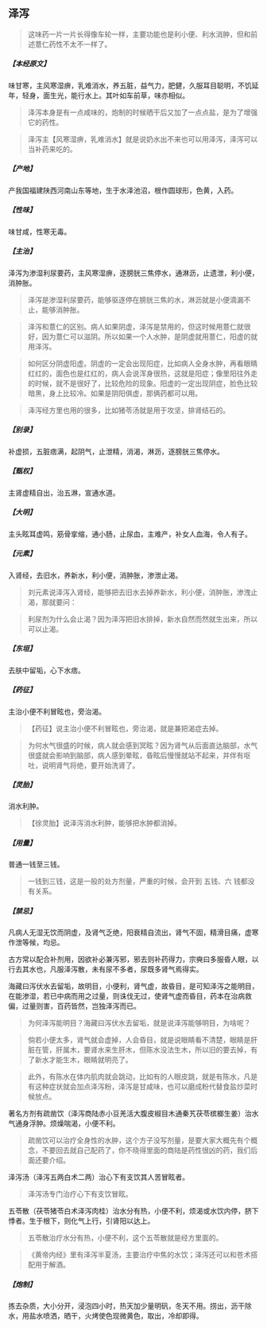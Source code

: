 ## 泽泻

> 这味药一片一片长得像车轮一样，主要功能也是利小便、利水消肿，但和前述薏仁药性不太不一样了。

##### 【本经原文】
味甘寒，主风寒湿痹，乳难消水，养五脏，益气力，肥健，久服耳目聪明，不饥延年，轻身，面生光，能行水上。其叶如车前草，味亦相似。

> 泽泻本身是有一点咸味的，炮制的时候晒干后又加了一点点盐，是为了增强它的药性。

> 泽泻主【风寒湿痹，乳难消水】就是说奶水出不来也可以用泽泻，泽泻可以当补药来吃的。

##### 【产地】
产我国福建陕西河南山东等地，生于水泽池沼，根作圆球形，色黄，入药。
##### 【性味】
味甘咸，性寒无毒。
##### 【主治】
泽泻为渗湿利尿要药，主风寒湿痹，逐膀胱三焦停水，通淋沥，止遗泄，利小便，消肿胀。

> 泽泻是渗湿利尿要药，能够驱逐停在膀胱三焦的水，淋沥就是小便滴漏不止，能够消肿胀。

> 泽泻和薏仁的区别。病人如果阴虚，泽泻是禁用的，但这时候用薏仁就很好，因为薏仁可以滋阴。所以如果一个人水肿，是阴虚就用薏仁，阳虚的就用泽泻。

> 如何区分阴虚阳虚。阴虚的一定会出现阳症，比如病人全身水肿，再看眼睛红红的，面色也是红红的，病人会说浑身很热，这就是阳症；像里阳往外走的时候，就不是很好了，比较危险的现象。阳虚的一定出现阴症，脸色比较暗黑，身上比较冷。如果是阴阳俱虚，那俩药都可以用。

> 泽泻经方里也用的很多，比如猪苓汤就是用于攻坚，排肾结石的。

##### 【别录】
补虚损，五脏痞满，起阴气，止泄精，消渴，淋沥，逐膀胱三焦停水。
##### 【甄权】
主肾虚精自出，治五淋，宣通水道。
##### 【大明】
主头眩耳虚鸣，筋骨挛缩，通小肠，止尿血，主难产，补女人血海，令人有子。
##### 【元素】
入肾经，去旧水，养新水，利小便，消肿胀，渗泄止渴。

> 刘元素说泽泻入肾经，能够把去旧水去掉养新水，利小便，消肿胀，渗洩止渴，那就要问：

> 利尿剂为什么会止渴？因为泽泻把旧水排掉，新水自然而然就生出来，所以可以止渴。

##### 【东垣】
去肤中留垢，心下水痞。
##### 【药征】
主治小便不利冒眩也，旁治渴。

> 【药征】说主治小便不利冒眩也，旁治渴，就是兼把渴症去掉。

> 为何水气很盛的时候，病人就会感到冥眩？因为肾气从后面直达脑部，水气很盛就会影响到脑部，病人感到晕眩，昏眩后慢慢就站不起来，并伴有呕吐，说明肾气将绝，要开始洗肾了。

##### 【灵胎】
消水利肿。

> 【徐灵胎】说泽泻消水利肿，能够把水肿都消掉。

##### 【用量】
普通一钱至三钱。

> 一钱到三钱，这是一般的处方剂量，严重的时候，会开到 五钱、六 钱都没有关系。

##### 【禁忌】
凡病人无湿无饮而阴虚，及肾气乏绝，阳衰精自流出，肾气不固，精滑目痛，虚寒作泄等候，均忌。

古方常以配合补剂用，因欲补必兼泻邪，邪去则补药得力，宗奭曰多服昏人眼，以行去其水也，凡服泽泻散，未有尿不多者，尿既多肾气焉得实。

海藏曰泻伏水去留垢，故明目，小便利，肾气虚，故昏目，是可知泽泻之能明目，在能渗湿，若已中病而用之过量，则诛伐无过，使肾气虚而昏目，药本在治病救偏，过量则害，百药皆然，岂独泽泻而已。

> 为何泽泻能明目？海藏曰泻伏水去留垢，就是说泽泻能够明目，为啥呢？

> 倘若小便太多，肾气就会虚掉，人会昏目，就是说眼睛看不清楚，眼睛是肝脏在管，肝属木，要肾水来生肝木，但陈水没法生木，所以旧的要去掉，有了新水才能生木，眼睛就明亮了。

> 此外，有陈水在体内肌肉就会跳动，比如有的人眼皮跳，就是有陈水，凡是有这种症状就会加点泽泻粉，泽泻是甘咸味，也可以磨成粉代替食盐炒菜时候放点。

著名方剂有疏凿饮（泽泻商陆赤小豆羌活大腹皮椒目木通秦艽茯苓槟榔生姜）治水气通身浮肿。烦燥喘渴，小便不利。

> 疏凿饮可以治疗全身性的水肿，这个方子没写剂量，是要大家大概先有个概念，不要回去就自己配药了，你不晓得里面的商陆是药性很凶的药，我们后面还要介绍。

泽泻汤（泽泻五两白术二两）治心下有支饮其人苦冒眩者。

> 泽泻汤专门治疗心下有支饮冒眩。

五苓散（茯苓猪苓白术泽泻肉桂）治水分有热，小便不利，烦渴或水饮内停，脐下悸者。生于根下，则化气上行，引肾阳以达上。

> 五苓散治疗水分有热，小便不利，这个五苓散就是经方里面的。

> 《黄帝内经》里有泽泻半夏汤，主要治疗中焦的水饮；泽泻还可以和苍术搭配用于解酒。

##### 【炮制】
拣去杂质，大小分开，浸泡四小时，热天加少量明矾，冬天不用。捞出，沥干除水，用盐水喷洒，晒干，火烤使色现微黄色，取出，冷却即得。